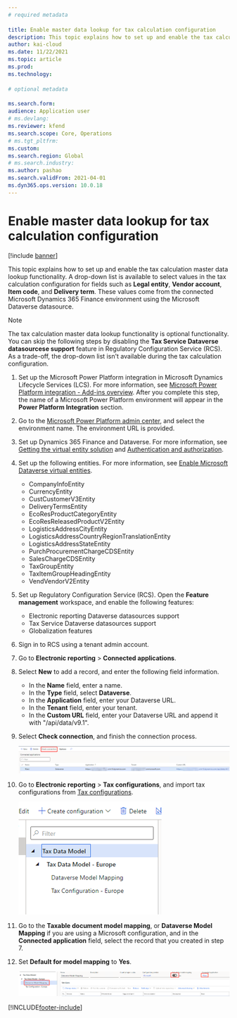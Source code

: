 ```yaml
---
# required metadata

title: Enable master data lookup for tax calculation configuration
description: This topic explains how to set up and enable the tax calculation master data lookup functionality.
author: kai-cloud
ms.date: 11/22/2021
ms.topic: article
ms.prod: 
ms.technology: 

# optional metadata

ms.search.form:
audience: Application user
# ms.devlang: 
ms.reviewer: kfend
ms.search.scope: Core, Operations
# ms.tgt_pltfrm: 
ms.custom: 
ms.search.region: Global
# ms.search.industry: 
ms.author: pashao
ms.search.validFrom: 2021-04-01
ms.dyn365.ops.version: 10.0.18
---
```


# Enable master data lookup for tax calculation configuration 

[!include [banner](../includes/banner.md)]

This topic explains how to set up and enable the tax calculation master data lookup functionality. A drop-down list is available to select values in the tax calculation configuration for fields such as **Legal entity**, **Vendor account**, **Item code**, and **Delivery term**. These values come from the connected Microsoft Dynamics 365 Finance environment using the Microsoft Dataverse datasource.

> [!NOTE] 
> The tax calculation master data lookup functionality is optional functionality. You can skip the following steps by disabling the **Tax Service Dataverse datasourcese support** feature in Regulatory Configuration Service (RCS). As a trade-off, the drop-down list isn't available during the tax calculation configuration.

1. Set up the Microsoft Power Platform integration in Microsoft Dynamics Lifecycle Services (LCS). For more information, see [Microsoft Power Platform integration - Add-ins overview](../../fin-ops-core/dev-itpro/power-platform/add-ins-overview.md). After you complete this step, the name of a Microsoft Power Platform environment will appear in the **Power Platform Integration** section.
2. Go to the [Microsoft Power Platform admin center](https://admin.powerplatform.microsoft.com/environments), and select the environment name. The environment URL is provided.
3. Set up Dynamics 365 Finance and Dataverse. For more information, see [Getting the virtual entity solution](../../fin-ops-core/dev-itpro/power-platform/admin-reference.md#get-virtual-entity-solution) and [Authentication and authorization](../../fin-ops-core/dev-itpro/power-platform/admin-reference.md#authentication-and-authorization).
4. Set up the following entities. For more information, see [Enable Microsoft Dataverse virtual entities](../../fin-ops-core/dev-itpro/power-platform/enable-virtual-entities.md).

    - CompanyInfoEntity
    - CurrencyEntity
    - CustCustomerV3Entity
    - DeliveryTermsEntity
    - EcoResProductCategoryEntity
    - EcoResReleasedProductV2Entity
    - LogisticsAddressCityEntity
    - LogisticsAddressCountryRegionTranslationEntity
    - LogisticsAddressStateEntity
    - PurchProcurementChargeCDSEntity
    - SalesChargeCDSEntity
    - TaxGroupEntity
    - TaxItemGroupHeadingEntity
    - VendVendorV2Entity

5. Set up Regulatory Configuration Service (RCS). Open the **Feature management** workspace, and enable the following features:

    - Electronic reporting Dataverse datasources support
    - Tax Service Dataverse datasources support
    - Globalization features

6. Sign in to RCS using a tenant admin account.
7. Go to **Electronic reporting** > **Connected applications**. 
8. Select **New** to add a record, and enter the following field information. 

    - In the **Name** field, enter a name.
    - In the **Type** field, select **Dataverse**.
    - In the **Application** field, enter your Dataverse URL.
    - In the **Tenant** field, enter your tenant.
    - In the **Custom URL** field, enter your Dataverse URL and append it with "/api/data/v9.1".

9. Select **Check connection**, and finish the connection process. 

    [![Check connection button.](./media/tax-service-setup-environment-for-mater-date-pic1.png)](./media/tax-service-setup-environment-for-mater-date-pic1.png)

10. Go to **Electronic reporting** > **Tax configurations**, and import tax configurations from [Tax configurations](https://go.microsoft.com/fwlink/?linkid=2158352).

    [![Tax configurations page, Tax data model tree.](./media/tax-service-setup-environment-for-mater-date-pic2.png)](./media/tax-service-setup-environment-for-mater-date-pic2.png)

11. Go to the **Taxable document model mapping**, or **Dataverse Model Mapping** if you are using a Microsoft configuration, and in the **Connected application** field, select the record that you created in step 7.
12. Set **Default for model mapping** to **Yes**.

    [![Model mapping page.](./media/tax-service-setup-environment-for-mater-date-pic3.png)](./media/tax-service-setup-environment-for-mater-date-pic3.png)


[!INCLUDE[footer-include](../../includes/footer-banner.md)]
